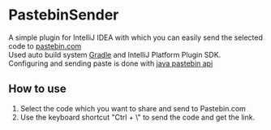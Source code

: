 # PastebinSender
A simple plugin for IntelliJ IDEA with which you can easily send the selected code to [pastebin.com](https://pastebin.com/)<br/>
Used auto build system [Gradle](https://gradle.org/) and IntelliJ Platform Plugin SDK.<br/>Configuring and sending paste is done with [java pastebin api](https://github.com/marcoacierno/pastebin-java-api)
## How to use
1. Select the code which you want to share and send to Pastebin.com
2. Use the keyboard shortcut "Ctrl + \\" to send the code and get the link.
